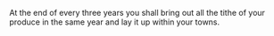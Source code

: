 At the end of every three years you shall bring out all the tithe of your produce in the same year and lay it up within your towns.
